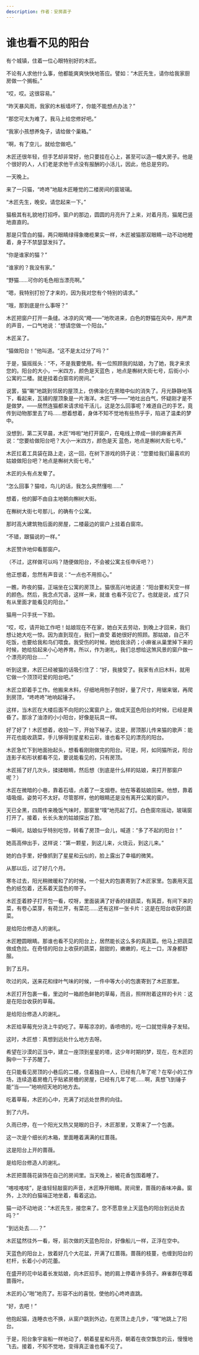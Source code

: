 ```yaml
---
description: 作者：安房直子
---
```


# 谁也看不见的阳台

&#x20;       有个城镇，住着一位心眼特别好的木匠。

&#x20;       不论有人求他什么事，他都能爽爽快快地答应。譬如：“木匠先生，请你给我家厨房做一个搁板。”

&#x20;       “哎，哎。这很容易。”

&#x20;       “昨天暴风雨，我家的木板墙坏了，你能不能想点办法？”

&#x20;       “那您可太为难了。我马上给您修好吧。”

&#x20;       “我家小孩想养兔子，请给做个巢箱。”

&#x20;       “啊，有了空儿，就给您做吧。”

&#x20;       木匠还很年轻，但手艺却非常好，他只要挂在心上，甚至可以造一幢大房子。他是个很好的人，人们老是求他干点没有报酬的小活儿，因此，他总是穷的。

&#x20;       一天晚上。

&#x20;       来了一只猫，“咚咚”地敲木匠睡觉的二楼房间的窗玻璃。

&#x20;       “木匠先生，晚安。请您起来一下。”

&#x20;       猫极其有礼貌地打招呼。窗户的那边，圆圆的月亮升了上来，对着月亮，猫尾巴竖地直直的。

&#x20;       那是只雪白的猫，两只眼睛绿得象橄榄果实一样，木匠被猫那双眼睛一动不动地瞪着，身子不禁瑟瑟发抖了。

&#x20;       “你是谁家的猫？”

&#x20;       “谁家的？我没有家。”

&#x20;       “野猫……可你的毛色相当漂亮啊。”

&#x20;       “嗯，我特别打扮了才来的，因为我对您有个特别的请求。”

&#x20;       “哦，那到底是什么事呀？”

&#x20;       木匠把窗户打开一条缝。冰凉的风“飕——”地吹进来，白色的野猫在风中，用严肃的声音，一口气地说：“想请您做一个阳台。”

&#x20;       木匠呆了。

&#x20;       “猫做阳台！”他叫道。“这不是太过分了吗？”

&#x20;       于是，猫摇摇头：“不，不是我要使用。有一位照顾我的姑娘，为了她，我才来求您的。阳台的大小，一米四方，颜色是天蓝色 ，地点是槲树大街七号，后街小小公寓的二楼。就是挂着白窗帘的房间。”

&#x20;       说罢，猫“唰”地跳到邻居的屋顶上，仿佛溶化在黑暗中似的消失了。月光静静地落下，看起来，瓦铺的屋顶象是一片海洋。木匠“呼——”地吐出白气，怀疑刚才是不是做梦。——居然连猫都来请求给干活儿，这是怎么回事呢？难道自己的手艺，竟传到动物那里去了吗……想着想着，身体不知不觉地有些热乎乎，陷进了温柔的梦中。

&#x20;       没想到，第二天早晨，木匠“哗啦”地打开窗户，在电线上停成一排的麻雀齐声说：“您要给做阳台吧？大小一米四方，颜色是天 蓝色，地点是槲树大街七号。”

&#x20;       木匠扛着工具袋在路上走，这一回，在树下游戏的鸽子说：“您要给我们最喜欢的姑娘做阳台吧？地点是槲树大街七号。”

&#x20;       木匠的头有点发晕了。

&#x20;       “怎么回事？猫哇，鸟儿的话，我怎么突然懂啦……”

&#x20;       想着，他的脚不由自主地朝向槲树大街。

&#x20;       在槲树大街七号那儿，的确有个公寓。

&#x20;       那时高大建筑物后面的房屋，二楼最边的窗户上挂着白窗帘。

&#x20;       “不错，跟猫说的一样。”

&#x20;       木匠赞许地仰看那窗户。

&#x20;       （不过，这样做可以吗？随便做阳台，不会被公寓主任申斥吧？）

&#x20;       他正想着，忽然有声音说：“一点也不用担心。”

&#x20;       一瞧，昨夜的猫，正端坐在公寓的房顶上。猫很高兴地说道：“阳台要和天空一样的颜色。然后，我念点咒语，这样一来，就谁 也看不见它了。也就是说，成了只有从里面才能看见的阳台。”

&#x20;       猫用一只手抚一下脸。

&#x20;       “哎，哎，请开始工作吧！姑娘现在不在家，她白天去劳动，到晚上才回来，我们想让她大吃一惊。因为直到现在，我们一直受 着她很好的照顾。那姑娘，自己不吃饭，也要给我和鸟们喂食。我受伤的时候，她给我涂药；小麻雀从巢里掉下来的时候，她给拾起来小心地养育。所以，作为谢礼，我们总想给这煞风景的窗户做一个漂亮的阳台……”

&#x20;       听到这里，木匠已经被猫的话吸引住了：“好，我接受了。我家有点旧木料，就用它做一个顶顶可爱的阳台吧。”

&#x20;       木匠立即着手工作。他搬来木料，仔细地用刨子刨好，量了尺寸，用锯来锯，再爬到房顶，“咚咚咚”地响起锤子。

&#x20;       这样，当木匠在大楼后面不向阳的公寓窗户上，做成天蓝色阳台的时候，已经是黄昏了。那涂了油漆的小小阳台，好像是玩具一样。

&#x20;       好了好了！木匠想着，收拾一下，开始下梯子。这是，房顶那儿传来猫的歌声：能开花也能收蔬菜，手儿够得到星星和云彩，谁也看不见的漂亮的阳台。

&#x20;       木匠急忙下到地面抬起头，想看看刚刚做完的阳台。可是，阿，如同猫所说，阳台连影子和形状都看不见，要说能看见的，只有房顶。

&#x20;       木匠摇了好几次头，揉揉眼睛，然后想（到底是什么样的姑娘，来打开那窗户呢？）

&#x20;       木匠在微暗的小巷，靠着石墙，点着了一支烟卷。他在等着姑娘回来。他想，靠着墙吸烟，姿势可不太好。尽管那样，他的眼睛还是没有离开公寓的窗户。

&#x20;       天已全黑，四周传来晚饭气味时，那窗里“噗”地亮起了灯。白色窗帘摇动，玻璃窗打开了。接着，长长头发的姑娘探出了脸。

&#x20;       一瞬间，姑娘似乎特别吃惊，转看了房顶一会儿，喊道：“多了不起的阳台！”

&#x20;       她高高伸出手，这样说：“第一颗星，到这儿来，火烧云，到这儿来。”

&#x20;       她的白手里，好像抓到了星星和云似的，脸上露出了幸福的微笑。

&#x20;       从那以后，过了好几个月。

&#x20;       寒冬过去，阳光稍微暖和了的时候，一个挺大的包裹寄到了木匠家里。包裹用天蓝色的纸包着，还系着天蓝色的带子。

&#x20;       木匠歪着脖子打开包一看，哎呀，里面装满了好香的绿蔬菜，有莴苣，有间下来的菜，有卷心菜芽，有荷兰芹，有菜花……还有这样一张卡片：这是在阳台收获的蔬菜。

&#x20;       是给阳台修造人的谢礼。

&#x20;       木匠瞪圆眼睛。那谁也看不见的阳台上，居然能长这么多的真蔬菜。他马上把蔬菜做成色拉。在奇怪的阳台上收获的蔬菜，甜甜的，嫩嫩的，吃上一口，浑身都舒服。

&#x20;       到了五月。

&#x20;       吹过的风，送来花和绿叶气味的时候，一件中等大小的包裹寄到了木匠那里。

&#x20;       木匠打开包裹一看，里边时一箱颜色鲜艳的草莓，而且，照样附着这样的卡片：这是在阳台收获的草莓。

&#x20;       是给阳台修造人的谢礼。

&#x20;       木匠给草莓充分浇上牛奶吃了。草莓凉凉的，香喷喷的，吃一口就觉得身子发轻。

&#x20;       这时，木匠想：真想到远处什么地方去呀。

&#x20;       希望在沙漠的正当中，建立一座顶到星星的塔，这少年时期的梦，现在，在木匠的胸中一下子苏醒了。

&#x20;       在只能看见房顶的小巷后的二楼，住着独自一人，已经有几年了呢？在窄小的工作场，连续造着房檐几乎贴紧房檐的房屋，已经有几年了呢……啊，真想飞到锤子能“当——”地响彻天地的地方去。

&#x20;       吃着草莓，木匠的心中，充满了对远处世界的向往。

&#x20;       到了六月。

&#x20;       久雨已停，在一个阳光又热又晃眼的日子，木匠那里，又寄来了一个包裹。

&#x20;       这一次是个细长的木箱，里面睡着满满的红蔷薇。

&#x20;       这是阳台上开的蔷薇。

&#x20;       是给阳台修造人的谢礼。

&#x20;       木匠把蔷薇花装饰在自己的房间里。当天晚上，被花香包围着睡了。

&#x20;       “喀吱喀吱”，是谁轻轻敲窗的声音，木匠睁开眼睛。房间里，蔷薇的香味冲鼻。窗外，上次的白猫端正地坐着，看着这边。

&#x20;       猫一动不动地说：“木匠先生，接您来了。您不愿意坐上天蓝色的阳台到远处去吗？”

&#x20;       “到远处去……？”

&#x20;       木匠猛然往外一看，呀，前次做的天蓝色阳台，好像船儿一样，正浮在空中。

&#x20;       天蓝色的阳台上，放着好几个大花盆，开满了红蔷薇。蔷薇的枝蔓，也缠到阳台的栏杆，长着小小的花蕾。

&#x20;       在盛开的花中站着长发姑娘，向木匠招手。她的肩上停着许多鸽子。麻雀群在啄着蔷薇叶。

&#x20;       木匠的心“啪”地亮了。形容不出的喜悦，使他的心咚咚直跳。

&#x20;       “好，去吧！”

&#x20;       他抱起猫，连睡衣也不换，从窗户跳到外边，在房顶上走几步，“噗”地跳上了阳台。

&#x20;       于是，阳台象宇宙船一样地动了，朝着星星和月亮，朝着在夜空飘忽的云，慢慢地飞去。接着，不知不觉地，变得真正谁也看不见了。
